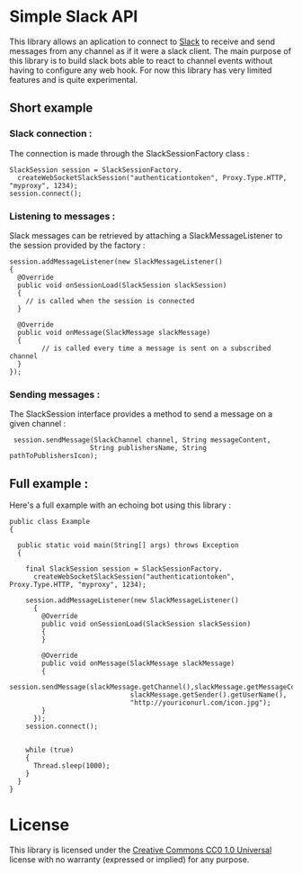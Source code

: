 # Simple Slack API

This library allows an aplication to connect to [Slack](http://www.slack.com/) to receive and send messages from any channel as if it were a slack client. The main purpose of this library is to build slack bots able to react to channel events without having to configure any web hook. For now this library has very limited features and is quite experimental.


## Short example

### Slack connection :

The connection is made through the SlackSessionFactory class :
```
SlackSession session = SlackSessionFactory.
  createWebSocketSlackSession("authenticationtoken", Proxy.Type.HTTP, "myproxy", 1234);
session.connect();
```

### Listening to messages :

Slack messages can be retrieved by attaching a SlackMessageListener to the session provided by the factory :
```        
session.addMessageListener(new SlackMessageListener()
{
  @Override
  public void onSessionLoad(SlackSession slackSession)
  {
    // is called when the session is connected
  }

  @Override
  public void onMessage(SlackMessage slackMessage)
  {
		// is called every time a message is sent on a subscribed channel
  }
});
```        
### Sending messages :

The SlackSession interface provides a method to send a message on a given channel :
```        
 session.sendMessage(SlackChannel channel, String messageContent, 
                    String publishersName, String pathToPublishersIcon);
```        
 
## Full example :

Here's a full example with an echoing bot using this library :
```        
public class Example
{

  public static void main(String[] args) throws Exception
  {

    final SlackSession session = SlackSessionFactory.
      createWebSocketSlackSession("authenticationtoken", Proxy.Type.HTTP, "myproxy", 1234);
      
    session.addMessageListener(new SlackMessageListener()
      {
        @Override
        public void onSessionLoad(SlackSession slackSession)
        {
        }

        @Override
        public void onMessage(SlackMessage slackMessage)
        {
          session.sendMessage(slackMessage.getChannel(),slackMessage.getMessageContent(),
                              slackMessage.getSender().getUserName(), 
                              "http://youriconurl.com/icon.jpg");
        }
      });
    session.connect();


    while (true)
    {
      Thread.sleep(1000);
    }
  }
}
```        

# License

This library is licensed under the [Creative Commons CC0 1.0 Universal](http://creativecommons.org/publicdomain/zero/1.0/) license with no warranty (expressed or implied) for any purpose.
